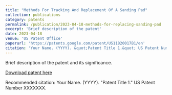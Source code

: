 ```yaml
---
title: "Methods For Tracking And Replacement Of A Sanding Pad"
collection: publications
category: patents
permalink: /publication/2023-04-18-methods-for-replacing-sanding-pad
excerpt: 'Brief description of the patent'
date: 2023-04-18
venue: 'US Patent Office'
paperurl: 'https://patents.google.com/patent/US11820017B1/en'
citation: 'Your Name. (YYYY). &quot;Patent Title 1.&quot; US Patent Number XXXXXXX.'
---
```


Brief description of the patent and its significance.

[Download patent here](patent_url_here)

Recommended citation: Your Name. (YYYY). "Patent Title 1." US Patent Number XXXXXXX.